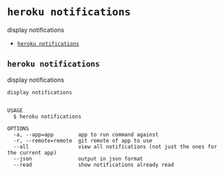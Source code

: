 `heroku notifications`
======================

display notifications

* [`heroku notifications`](#heroku-notifications)

## `heroku notifications`

display notifications

```
display notifications


USAGE
  $ heroku notifications

OPTIONS
  -a, --app=app        app to run command against
  -r, --remote=remote  git remote of app to use
  --all                view all notifications (not just the ones for the current app)
  --json               output in json format
  --read               show notifications already read
```
